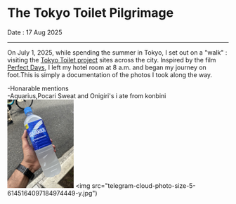 # The Tokyo Toilet Pilgrimage
Date : 17 Aug 2025
<hr>


On July 1, 2025, while spending the summer in Tokyo, I set out on a "walk" : visiting the [Tokyo Toilet project](https://en.wikipedia.org/wiki/The_Tokyo_Toilet) sites across the city. Inspired by the film [Perfect Days](https://en.wikipedia.org/wiki/Perfect_Days), I left my hotel room at 8 a.m. and began my journey on foot.This is simply a documentation of the photos I took along the way.<br>

-Honarable mentions<br>
-Aquarius,Pocari Sweat and Onigiri's i ate from konbini
<img src="IMG_7265.jpeg" alt="alt text" width="30%" >
<img src="telegram-cloud-photo-size-5-6145164097184974449-y.jpg")